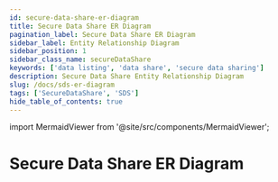 ```yaml
---
id: secure-data-share-er-diagram
title: Secure Data Share ER Diagram
pagination_label: Secure Data Share ER Diagram
sidebar_label: Entity Relationship Diagram
sidebar_position: 1
sidebar_class_name: secureDataShare
keywords: ['data listing', 'data share', 'secure data sharing']
description: Secure Data Share Entity Relationship Diagram
slug: /docs/sds-er-diagram
tags: ['SecureDataShare', 'SDS']
hide_table_of_contents: true
---
```


import MermaidViewer from '@site/src/components/MermaidViewer';

# Secure Data Share ER Diagram


<MermaidViewer diagram='erDiagram
    IDENTITY_ACCOUNTS {
        text TENANT_ID "Unique Id for an Organization tenant"
        text ID PK "unique ID of the identity this account is correlated to"
        text DISPLAY_NAME "Human-readable display name of the object"
        timestamp_ntz CREATED_DATE "date when the Identity was created"
        timestamp_ntz UPDATED_DATE "date when the identity was modified"
        text ACCOUNT_ID PK "unique ID of the account"
        text NATIVE_IDENTITY "unique ID of the account generated by the source system"
        text ACCOUNT_DISPLAY_NAME "Human-readable display name of the Account"
        text SOURCE_ID "unique ID of the source this account belongs to"
        text SOURCE_DISPLAY_NAME "display name of the source this account belongs to"
        text SOURCE_TYPE "Type of the Source Ex: Azure Active Directory, Okta etc."
        timestamp_ltz SYNC_DATE "When the row is last synced"
    }
    IDENTITY_ENTITLEMENTS {
        text TENANT_ID "Unique Id for an Organization tenant"
        text ID PK "Unique Id for the identity"
        text DISPLAY_NAME "Human-readable display name of the object"
        timestamp_ntz CREATED_DATE "date when the Identity was created"
        timestamp_ntz UPDATED_DATE "date when the identity was modified"
        text ENTITLEMENT_ID PK "unique ID of the entitlement"
        text SOURCE_DISPLAY_NAME "display name of the source this entitlement belongs to"
        text ENTITLEMENT_ATTRIBUTE "entitlement attribute name"
        text ENTITLEMENT_VALUE "value of the entitlement"
        timestamp_ltz SYNC_DATE "When the row is last synced"
    }
    IDENTITY {
        text TENANT_ID "Unique Id for an Organization tenant"
        text ID PK "Unique Id for the identity"
        text NAME "Name of the Object"
        timestamp_ntz CREATED_DATE "date when the identity was created"
        timestamp_ntz UPDATED_DATE "date when the identity was modified"
        timestamp_ntz DELETED_DATE "date when the identity was deleted"
        text DISPLAY_NAME "Human-readable display name of the object"
        text JOB_TITLE "Job Title assigned to the Identity"
        text LOCATION "Location of the Identity"
        text LOCATION_CODE "Location code of the Identity"
        text DEPARTMENT "Department of the identity"
        text EMAIL "The email address of the identity"
        text MANAGER "manager of the identity"
        text LIFECYCLE_STATE "name of the lifecycle state Ex: Active, leaver, dormant etc."
        timestamp_ntz SYNC_DATE "When the row is last synced"
    }
    IDENTITY_ROLES {
        text TENANT_ID "Unique Id for an Organization tenant"
        text ID PK "Unique Id for the identity"
        text DISPLAY_NAME "Human-readable display name of the object"
        timestamp_ntz CREATED_DATE "date when the Identity was created"
        timestamp_ntz UPDATED_DATE "date when the identity was modified"
        text ROLE_ID PK "Unique Id for the Role"
        text ROLE_NAME "Name of the Role Object"
        text ROLE_DISPLAY_NAME "Human-readable display name of the role"
        timestamp_ntz SYNC_DATE "When the row is last synced"
    }
    IDENTITY_ACCESS_PROFILES {
        text TENANT_ID "Unique Id for an Organization tenant"
        text ID PK "Unique Id for the identity"
        text DISPLAY_NAME "Human-readable display name of the object"
        timestamp_ntz CREATED_DATE "date when the Identity was created"
        timestamp_ntz UPDATED_DATE "date when the identity was modified"
        text ACCESS_PROFILE_ID PK "Unique Id for the Access Profile"
        text ACCESS_PROFILE_NAME "Name of the Access Profile Object"
        text ACCESS_PROFILE_DISPLAY_NAME "Human-readable display name of the Access Profile"
        timestamp_ntz SYNC_DATE "When the row is last synced"
    }
    IDENTITY_APPS {
        text TENANT_ID "Unique Id for an Organization tenant"
        text ID PK "Unique Id for the identity"
        text DISPLAY_NAME "Human-readable display name of the object"
        timestamp_ntz CREATED_DATE "date when the Identity was created"
        timestamp_ntz UPDATED_DATE "date when the identity was modified"
        text APP_ID PK "Unique Id for the APP"
        text APP_DISPLAY_NAME "Human-readable display name of the APP"
        timestamp_ntz SYNC_DATE "When the row is last synced"
    }
    ACCESS_PROFILE {
        text TENANT_ID "Unique Id for an Organization tenant"
        text ID "Unique Id for the Access Profile"
        text NAME "Name of the object in ISC"
        text DISPLAY_NAME "Human-readable display name of the object"
        text DESCRIPTION "Description of the object"
        timestamp_ntz CREATED_DATE "date when the object was created"
        timestamp_ntz UPDATED_DATE "date when the object was modified"
        timestamp_ntz DELETED_DATE "date when the object was deleted"
        text SOURCE_ID "Unique Id of the source or application"
        boolean IS_ASSIGNABLE "To check if the object can be assigned to an Identity"
        array ENTITLEMENTS "List of entitlements associated with the Access Profile"
        text OWNER_IDENTITY_ID "Identity that owns the object"
        timestamp_ltz SYNC_DATE "When the row is last synced"
    }
    ACCESS_REQUEST {
        text TENANT_ID "Unique Id for an Organization tenant"
        text ID "Unique Id for the Access Profile"
        text NAME "Name of the object in ISC"
        timestamp_ntz CREATED_DATE "date when the object was created"
        timestamp_ntz UPDATED_DATE "date when the object was modified"
        timestamp_ntz DELETED_DATE "date when the object was deleted"
        text TARGET_ID "Identity ID whose access is getting updated"
        text REQUESTER_ID "Identity ID who raised this access request"
        timestamp_ntz END_DATE "date when the access request was completed"
        text EXECUTION_STATUS "Execution status at ISC Ex: Completed, Terminated etc."
        text COMPLETION_STATUS "Completion status Ex: Success, Failure etc."
        text PRIORITY "one of low, Normal and high"
        text TYPE " type of access item or Identity items requested"
        timestamp_ltz SYNC_DATE "When the row is last synced"
    }
    CERTIFICATION {
        text TENANT_ID "Unique Id for an Organization tenant"
        text ID "Unique Id for the Certification"
        text NAME "Name of the object in ISC"
        timestamp_ntz CREATED_DATE "date when the object was created"
        timestamp_ntz DELETED_DATE "date when the object was deleted"
        text SOURCE_ID "Unique Id of the source or application"
        text SIGNER_ID "Signer  assigned to the certification"
        text MANAGER_ID "Manager - reviewing the certification"
        text CAMPAIGN_ID "Campaign the certification is Spawned from"
        text ORIGINAL_CERTIFICATION_ID "original certification before reassignment"
        boolean COMPLETE "Status of the certification"
        text PHASE "Current Phase like Active, Staged ,end etc."
        boolean IS_BULK_REASSIGNMENT "Whether the certification is part of a bulk reassignment"
        timestamp_ntz DUE_DATE "when the certification needs to be reviewed"
        timestamp_ntz SIGNED_DATE "when the certification was actually signed"
        timestamp_ntz FINISHED_DATE "when the certification was actually finished"
        timestamp_ntz EXPIRATION_DATE "When the certification will expire"
        timestamp_ltz SYNC_DATE "When the row is last synced"
    }
    ENTITLEMENT {
        text TENANT_ID "Unique Id for an Organization tenant"
        text ID "Unique Id for the Entitlement"
        text DISPLAY_NAME "Human-readable display name of the object"
        text DESCRIPTION "Description of the object"
        timestamp_ntz DELETED_DATE "date when the enitlement was deleted from the source"
        text SOURCE_ID "Unique Id of the source or application"
        text ATTRIBUTE "Attribute name that defines the entitlement"
        text VALUE "Value of the attribute"
        text TYPE "Group, customRole, PermissionSet etc."
        text IS_REQUESTABLE "To check if the object can be requested by other access items"
        text OWNER_IDENTITY_ID "Identity that owns the object"
        timestamp_ltz SYNC_DATE "When the row is last synced"
    }
    ROLE {
        text TENANT_ID "Unique Id for an Organization tenant"
        text ID "Unique Id for the Role"
        text NAME "Name of the object in ISC"
        timestamp_ntz CREATED_DATE "date when the object was created"
        timestamp_ntz UPDATED_DATE "date when the object was modified"
        timestamp_ntz DELETED_DATE "date when the object was deleted"
        text DISPLAY_NAME "Human-readable display name of the object"
        text DESCRIPTION "Description of the object"
        boolean IS_ASSIGNABLE "To check if the object can be assigned to an Identity"
        array INHERITING_ROLES "List of Inheriting roles"
        array ACCESS_PROFILES "List of Access Profiles associated with the Role"
        array ENTITLEMENTS "List of entitlements associated with the Role"
        text OWNER_IDENTITY_ID "Identity that owns the object"
        timestamp_ltz SYNC_DATE "When the row is last synced"
    }
    IDENTITY ||--o{ IDENTITY_ACCOUNTS : "has and owns"
    IDENTITY ||--o{ IDENTITY_ENTITLEMENTS : "associated to and owns"
    IDENTITY ||--o{ IDENTITY_ROLES : "associated to and owns"
    IDENTITY ||--o{ IDENTITY_ACCESS_PROFILES: "associated to and owns"
    IDENTITY ||--o{ IDENTITY_APPS: "assocaited with"
    ACCESS_PROFILE ||--o{ IDENTITY_ACCESS_PROFILES: "associated to"
    ACCESS_PROFILE ||--o{ IDENTITY: "Owned by"
    ENTITLEMENT ||--o{ IDENTITY_ENTITLEMENTS: "associated to"
    ENTITLEMENT ||--o{ IDENTITY: "Owned by"
    ROLE ||--o{ IDENTITY_ROLES: "associated to"
    ROLE ||--o{ IDENTITY: "Owned by"
    ACCESS_REQUEST ||--o{ IDENTITY: "requested by and for"
    CERTIFICATION ||--o{ IDENTITY: "reviewed and signed by"'></MermaidViewer>
